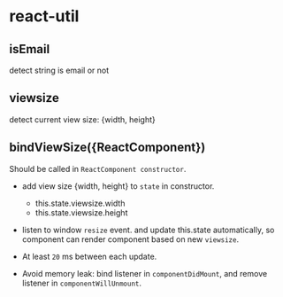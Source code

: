 # react-util

## isEmail

detect string is email or not

## viewsize

detect current view size: {width, height}

## bindViewSize({ReactComponent})

Should be called in `ReactComponent constructor`.

- add view size {width, height} to `state` in constructor.

  - this.state.viewsize.width
  - this.state.viewsize.height


- listen to window `resize` event. and update this.state automatically, so component can render component based on new `viewsize`.

- At least `20` ms between each update. 

- Avoid memory leak: bind listener in `componentDidMount`, and remove listener in `componentWillUnmount`.